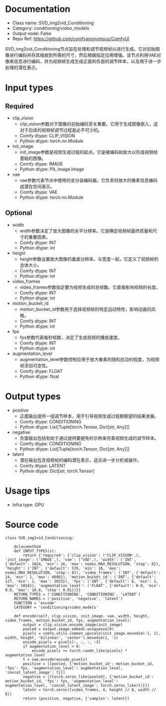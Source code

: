 # Documentation
- Class name: SVD_img2vid_Conditioning
- Category: conditioning/video_models
- Output node: False
- Repo Ref: https://github.com/comfyanonymous/ComfyUI

SVD_img2vid_Conditioning节点旨在处理和调节视频帧以进行生成。它对初始图像进行编码并将其缩放到所需的尺寸，然后根据指定应用增强。该节点利用VAE对像素信息进行编码，并为视频帧生成生成正面和负面的调节样本，以及用于进一步处理的潜在表示。

# Input types
## Required
- clip_vision
    - clip_vision参数对于图像的初始编码至关重要。它用于生成图像嵌入，这对于后续的视频帧调节过程是必不可少的。
    - Comfy dtype: CLIP_VISION
    - Python dtype: torch.nn.Module
- init_image
    - init_image参数是视频生成过程的起点。它是被编码和放大以形成视频帧基础的图像。
    - Comfy dtype: IMAGE
    - Python dtype: PIL.Image.Image
- vae
    - vae参数代表节点中使用的变分自编码器。它负责将放大的像素信息编码成潜在空间表示。
    - Comfy dtype: VAE
    - Python dtype: torch.nn.Module
## Optional
- width
    - width参数决定了放大图像的水平分辨率。它是确定视频帧最终质量和尺寸的重要因素。
    - Comfy dtype: INT
    - Python dtype: int
- height
    - height参数设置放大图像的垂直分辨率。与宽度一起，它定义了视频帧的总体大小。
    - Comfy dtype: INT
    - Python dtype: int
- video_frames
    - video_frames参数指定要为视频生成的总帧数。它直接影响视频的长度。
    - Comfy dtype: INT
    - Python dtype: int
- motion_bucket_id
    - motion_bucket_id参数用于选择视频帧的特定运动特性，影响动画的风格。
    - Comfy dtype: INT
    - Python dtype: int
- fps
    - fps参数代表每秒帧数，决定了生成视频的播放速度。
    - Comfy dtype: INT
    - Python dtype: int
- augmentation_level
    - augmentation_level参数控制应用于放大像素的随机扰动的程度，为视频帧添加可变性。
    - Comfy dtype: FLOAT
    - Python dtype: float

# Output types
- positive
    - 正面输出提供一组调节样本，用于引导视频生成过程朝期望的结果发展。
    - Comfy dtype: CONDITIONING
    - Python dtype: List[Tuple[torch.Tensor, Dict[str, Any]]]
- negative
    - 负面输出包括有助于通过提供要避免的示例来完善视频生成的调节样本。
    - Comfy dtype: CONDITIONING
    - Python dtype: List[Tuple[torch.Tensor, Dict[str, Any]]]
- latent
    - 潜在输出包含视频帧的编码潜在表示，适合进一步分析或操作。
    - Comfy dtype: LATENT
    - Python dtype: Dict[str, torch.Tensor]

# Usage tips
- Infra type: GPU

# Source code
```
class SVD_img2vid_Conditioning:

    @classmethod
    def INPUT_TYPES(s):
        return {'required': {'clip_vision': ('CLIP_VISION',), 'init_image': ('IMAGE',), 'vae': ('VAE',), 'width': ('INT', {'default': 1024, 'min': 16, 'max': nodes.MAX_RESOLUTION, 'step': 8}), 'height': ('INT', {'default': 576, 'min': 16, 'max': nodes.MAX_RESOLUTION, 'step': 8}), 'video_frames': ('INT', {'default': 14, 'min': 1, 'max': 4096}), 'motion_bucket_id': ('INT', {'default': 127, 'min': 1, 'max': 1023}), 'fps': ('INT', {'default': 6, 'min': 1, 'max': 1024}), 'augmentation_level': ('FLOAT', {'default': 0.0, 'min': 0.0, 'max': 10.0, 'step': 0.01})}}
    RETURN_TYPES = ('CONDITIONING', 'CONDITIONING', 'LATENT')
    RETURN_NAMES = ('positive', 'negative', 'latent')
    FUNCTION = 'encode'
    CATEGORY = 'conditioning/video_models'

    def encode(self, clip_vision, init_image, vae, width, height, video_frames, motion_bucket_id, fps, augmentation_level):
        output = clip_vision.encode_image(init_image)
        pooled = output.image_embeds.unsqueeze(0)
        pixels = comfy.utils.common_upscale(init_image.movedim(-1, 1), width, height, 'bilinear', 'center').movedim(1, -1)
        encode_pixels = pixels[:, :, :, :3]
        if augmentation_level > 0:
            encode_pixels += torch.randn_like(pixels) * augmentation_level
        t = vae.encode(encode_pixels)
        positive = [[pooled, {'motion_bucket_id': motion_bucket_id, 'fps': fps, 'augmentation_level': augmentation_level, 'concat_latent_image': t}]]
        negative = [[torch.zeros_like(pooled), {'motion_bucket_id': motion_bucket_id, 'fps': fps, 'augmentation_level': augmentation_level, 'concat_latent_image': torch.zeros_like(t)}]]
        latent = torch.zeros([video_frames, 4, height // 8, width // 8])
        return (positive, negative, {'samples': latent})
```